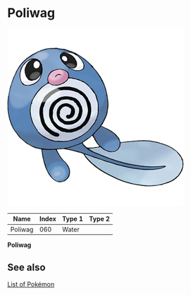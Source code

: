 # Poliwag


![Poliwag](images/060.png)

| **Name** | **Index** | **Type 1** | **Type 2** |
|----|----|----|----|
| Poliwag | 060 | Water  |  |

**Poliwag** 

## See also

[List of Pokémon](../pokemon.md)
